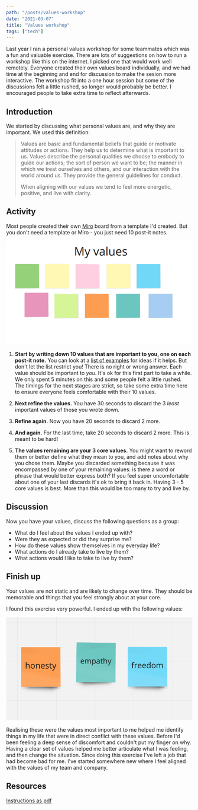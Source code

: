 ```yaml
---
path: "/posts/values-workshop"
date: "2021-03-07"
title: "Values workshop"
tags: ["tech"]
---
```


Last year I ran a personal values workshop for some teammates which was a fun and valuable exercise.
There are lots of suggestions on how to run a workshop like this on the internet.
I picked one that would work well remotely.
Everyone created their own values board individually, and we had time at the beginning and end for discussion to make the sesion more interactive.
The workshop fit into a one hour session but some of the discussions felt a little rushed, so longer would probably be better.
I encouraged people to take extra time to reflect afterwards.

<!-- end -->

## Introduction
We started by discussing what personal values are, and why they are important.
We used this definition:

> Values are basic and fundamental beliefs that guide or motivate attitudes or actions. They help us to determine what is important to us. Values describe the personal qualities we choose to embody to guide our actions; the sort of person we want to be; the manner in which we treat ourselves and others, and our interaction with the world around us. They provide the general guidelines for conduct.
>
> When aligning with our values we tend to feel more energetic, positive, and live with clarity.

## Activity
Most people created their own [Miro](https://miro.com/) board from a template I'd created.
But you don't need a template or Miro - you just need 10 post-it notes.

![Post-its](../images/values-workshop/post-its.png)

1. **Start by writing down 10 values that are important to you, one on each post-it note.**
You can look at a [list of examples](https://examples.yourdictionary.com/examples-of-core-values.html) for ideas if it helps.
But don't let the list restrict you!
There is no right or wrong answer.
Each value should be important to _you_.
It's ok for this first part to take a while.
We only spent 5 minutes on this and some people felt a little rushed.
The timings for the next stages are strict, so take some extra time here to ensure everyone feels comfortable with their 10 values.

2. **Next refine the values.**
You have 30 seconds to discard the 3 _least_ important values of those you wrote down.

3. **Refine again.**
Now you have 20 seconds to discard 2 more.

4. **And again.**
For the last time, take 20 seconds to discard 2 more. This is meant to be hard!

5. **The values remaining are your 3 core values.**
You might want to reword them or better define what they mean to you, and add notes about why you chose them.
Maybe you discarded something because it was encompassed by one of your remaining values: is there a word or phrase that would better express both?
If you feel super uncomfortable about one of your last discards it's ok to bring it back in.
Having 3 - 5 core values is best. More than this would be too many to try and live by. 

## Discussion
Now you have your values, discuss the following questions as a group:
- What do I feel about the values I ended up with?
- Were they as expected or did they surprise me?
- How do these values show themselves in my everyday life?
- What actions do I already take to live by them?
- What actions would I like to take to live by them?

## Finish up

Your values are not static and are likely to change over time.
They should be memorable and things that you feel strongly about at your core.

I found this exercise very powerful.
I ended up with the following values:

![My values - honesty, empathy, freedom](../images/values-workshop/my-values.png)

Realising these were the values most important to me helped me identify things in my life that were in direct conflict with these values.
Before I'd been feeling a deep sense of discomfort and couldn't put my finger on why.
Having a clear set of values helped me better articulate what I was feeling, and then change the situation.
Since doing this exercise I've left a job that had become bad for me.
I've started somewhere new where I feel aligned with the values of my team and company.

## Resources
[Instructions as pdf](/Values%20workshop.pdf)
